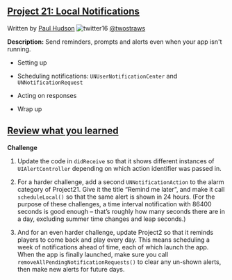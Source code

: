 ## [Project 21: Local Notifications](https://www.hackingwithswift.com/read/21/overview)
Written by [Paul Hudson](https://www.hackingwithswift.com/about)  ![twitter16](https://github.com/juliangyurov/PH-Project6a/assets/13259596/445c8ea0-65c4-4dba-8e1f-3f2750f0ef51)
  [@twostraws](https://twitter.com/twostraws)

**Description:** Send reminders, prompts and alerts even when your app isn't running.

- Setting up

- Scheduling notifications: `UNUserNotificationCenter` and `UNNotificationRequest`

- Acting on responses

- Wrap up

  
## [Review what you learned](https://www.hackingwithswift.com/review/hws/project-21-local-notifications)

**Challenge**

1. Update the code in `didReceive` so that it shows different instances of `UIAlertController` depending on which action identifier was passed in.

2. For a harder challenge, add a second `UNNotificationAction` to the alarm category of Project21. Give it the title “Remind me later”, and make it call `scheduleLocal()` so that the same alert is shown in 24 hours. (For the purpose of these challenges, a time interval notification with 86400 seconds is good enough – that’s roughly how many seconds there are in a day, excluding summer time changes and leap seconds.)

3. And for an even harder challenge, update Project2 so that it reminds players to come back and play every day. This means scheduling a week of notifications ahead of time, each of which launch the app. When the app is finally launched, make sure you call `removeAllPendingNotificationRequests()` to clear any un-shown alerts, then make new alerts for future days.
